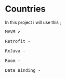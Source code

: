 # Countries
In this project i will use this ;
<pre>
MVVM ✔

Retrofit -

RxJava -

Room -

Data Binding -
</pre>
